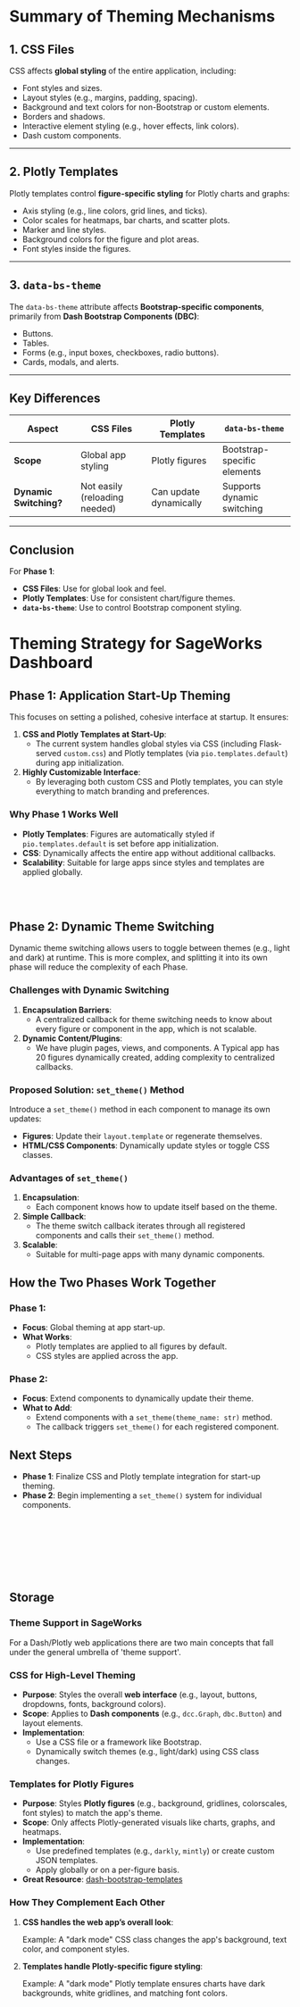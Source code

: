 # Summary of Theming Mechanisms

## 1. CSS Files
CSS affects **global styling** of the entire application, including:

- Font styles and sizes.
- Layout styles (e.g., margins, padding, spacing).
- Background and text colors for non-Bootstrap or custom elements.
- Borders and shadows.
- Interactive element styling (e.g., hover effects, link colors).
- Dash custom components.

---

## 2. Plotly Templates
Plotly templates control **figure-specific styling** for Plotly charts and graphs:

- Axis styling (e.g., line colors, grid lines, and ticks).
- Color scales for heatmaps, bar charts, and scatter plots.
- Marker and line styles.
- Background colors for the figure and plot areas.
- Font styles inside the figures.

---

## 3. `data-bs-theme`
The `data-bs-theme` attribute affects **Bootstrap-specific components**, primarily from **Dash Bootstrap Components (DBC)**:

- Buttons.
- Tables.
- Forms (e.g., input boxes, checkboxes, radio buttons).
- Cards, modals, and alerts.

---

## Key Differences
| **Aspect**            | **CSS Files**                | **Plotly Templates**       | **`data-bs-theme`**          |
|------------------------|------------------------------|-----------------------------|------------------------------|
| **Scope**             | Global app styling          | Plotly figures             | Bootstrap-specific elements |
| **Dynamic Switching?** | Not easily (reloading needed)| Can update dynamically     | Supports dynamic switching  |

---

## Conclusion
For **Phase 1**:

- **CSS Files**: Use for global look and feel.
- **Plotly Templates**: Use for consistent chart/figure themes.
- **`data-bs-theme`**: Use to control Bootstrap component styling.




# Theming Strategy for SageWorks Dashboard

## **Phase 1: Application Start-Up Theming**
This focuses on setting a polished, cohesive interface at startup. It ensures:

1. **CSS and Plotly Templates at Start-Up**:
   - The current system handles global styles via CSS (including Flask-served `custom.css`) and Plotly templates (via `pio.templates.default`) during app initialization.
2. **Highly Customizable Interface**:
   - By leveraging both custom CSS and Plotly templates, you can style everything to match branding and preferences.

### **Why Phase 1 Works Well**
- **Plotly Templates**: Figures are automatically styled if `pio.templates.default` is set before app initialization.
- **CSS**: Dynamically affects the entire app without additional callbacks.
- **Scalability**: Suitable for large apps since styles and templates are applied globally.

<br><br>

## **Phase 2: Dynamic Theme Switching**
Dynamic theme switching allows users to toggle between themes (e.g., light and dark) at runtime. This is more complex, and splitting it into its own phase will reduce the complexity of each Phase.

### **Challenges with Dynamic Switching**
1. **Encapsulation Barriers**:
   - A centralized callback for theme switching needs to know about every figure or component in the app, which is not scalable.
2. **Dynamic Content/Plugins**:
   - We have plugin pages, views, and components. A Typical app has 20 figures dynamically created, adding complexity to centralized callbacks.



### **Proposed Solution: `set_theme()` Method**
Introduce a `set_theme()` method in each component to manage its own updates:

- **Figures**: Update their `layout.template` or regenerate themselves.
- **HTML/CSS Components**: Dynamically update styles or toggle CSS classes.

### **Advantages of `set_theme()`**
1. **Encapsulation**:
   - Each component knows how to update itself based on the theme.
2. **Simple Callback**:
   - The theme switch callback iterates through all registered components and calls their `set_theme()` method.
3. **Scalable**:
   - Suitable for multi-page apps with many dynamic components.



## **How the Two Phases Work Together**
### Phase 1:
- **Focus**: Global theming at app start-up.
- **What Works**:
  - Plotly templates are applied to all figures by default.
  - CSS styles are applied across the app.

### Phase 2:
- **Focus**: Extend components to dynamically update their theme.
- **What to Add**:
  - Extend components with a `set_theme(theme_name: str)` method.
  - The callback triggers `set_theme()` for each registered component.



## **Next Steps**
- **Phase 1**: Finalize CSS and Plotly template integration for start-up theming.
- **Phase 2**: Begin implementing a `set_theme()` system for individual components.

<br><br><br>
<br><br><br>


## Storage
### Theme Support in SageWorks
For a Dash/Plotly web applications there are two main concepts that fall under the general umbrella of 'theme support'.

### CSS for High-Level Theming
- **Purpose**: Styles the overall **web interface** (e.g., layout, buttons, dropdowns, fonts, background colors).
- **Scope**: Applies to **Dash components** (e.g., `dcc.Graph`, `dbc.Button`) and layout elements.
- **Implementation**:
  - Use a CSS file or a framework like Bootstrap.
  - Dynamically switch themes (e.g., light/dark) using CSS class changes.

### Templates for Plotly Figures
- **Purpose**: Styles **Plotly figures** (e.g., background, gridlines, colorscales, font styles) to match the app's theme.
- **Scope**: Only affects Plotly-generated visuals like charts, graphs, and heatmaps.
- **Implementation**:
  - Use predefined templates (e.g., `darkly`, `mintly`) or create custom JSON templates.
  - Apply globally or on a per-figure basis.
- **Great Resource**:
    [dash-bootstrap-templates](https://github.com/AnnMarieW/dash-bootstrap-templates)
### How They Complement Each Other
1. **CSS handles the web app’s overall look**:

    Example: A "dark mode" CSS class changes the app's background, text color, and component styles.

2. **Templates handle Plotly-specific figure styling**:
    
    Example: A "dark mode" Plotly template ensures charts have dark backgrounds, white gridlines, and matching font colors.
